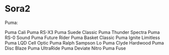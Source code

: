 # Sora2
Puma:

Puma Cali
Puma RS-X3
Puma Suede Classic
Puma Thunder Spectra
Puma RS-0 Sound
Puma Future Rider
Puma Basket Classic
Puma Ignite Limitless
Puma LQD Cell Optic
Puma Ralph Sampson Lo
Puma Clyde Hardwood
Puma Disc Blaze
Puma UltraRide
Puma Deviate Nitro
Puma Fuse
